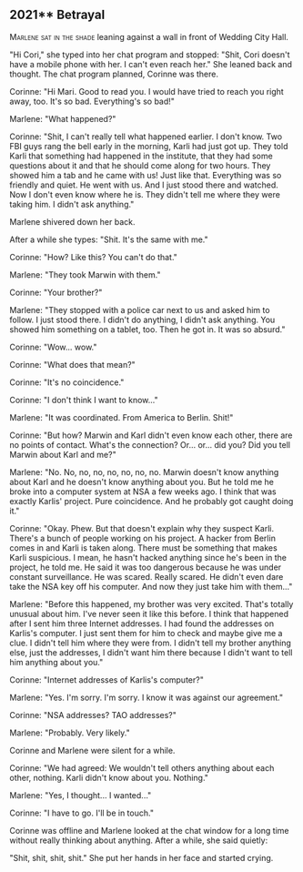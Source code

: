 
## **2021**** Betrayal

<span style="font-variant:small-caps;">Marlene sat in the shade</span> leaning against a wall in front of Wedding City Hall.

"Hi Cori," she typed into her chat program and stopped: "Shit, Cori doesn't have a mobile phone with her.
I can't even reach her." She leaned back and thought.
The chat program planned, Corinne was there.

Corinne: "Hi Mari.
Good to read you.
I would have tried to reach you right away, too.
It's so bad.
Everything's so bad!"

Marlene: "What happened?"

Corinne: "Shit, I can't really tell what happened earlier.
I don't know.
Two FBI guys rang the bell early in the morning, Karli had just got up.
They told Karli that something had happened in the institute, that they had some questions about it and that he should come along for two hours.
They showed him a tab and he came with us! Just like that.
Everything was so friendly and quiet.
He went with us.
And I just stood there and watched.
Now I don't even know where he is.
They didn't tell me where they were taking him.
I didn't ask anything."

Marlene shivered down her back.

After a while she types: "Shit.
It's the same with me."

Corinne: "How? Like this? You can't do that."

Marlene: "They took Marwin with them."

Corinne: "Your brother?"

Marlene: "They stopped with a police car next to us and asked him to follow.
I just stood there.
I didn't do anything, I didn't ask anything.
You showed him something on a tablet, too.
Then he got in.
It was so absurd."

Corinne: "Wow... wow."

Corinne: "What does that mean?"

Corinne: "It's no coincidence."

Corinne: "I don't think I want to know..."

Marlene: "It was coordinated.
From America to Berlin.
Shit!"

Corinne: "But how? Marwin and Karl didn't even know each other, there are no points of contact.
What's the connection? Or... or... did you? Did you tell Marwin about Karl and me?"

Marlene: "No. No, no, no, no, no, no, no.
Marwin doesn't know anything about Karl and he doesn't know anything about you.
But he told me he broke into a computer system at NSA a few weeks ago.
I think that was exactly Karlis' project.
Pure coincidence.
And he probably got caught doing it."

Corinne: "Okay.
Phew.
But that doesn't explain why they suspect Karli.
There's a bunch of people working on his project.
A hacker from Berlin comes in and Karli is taken along.
There must be something that makes Karli suspicious.
I mean, he hasn't hacked anything since he's been in the project, he told me.
He said it was too dangerous because he was under constant surveillance.
He was scared.
Really scared.
He didn't even dare take the NSA key off his computer.
And now they just take him with them..."

Marlene: "Before this happened, my brother was very excited.
That's totally unusual about him.
I've never seen it like this before.
I think that happened after I sent him three Internet addresses.
I had found the addresses on Karlis's computer.
I just sent them for him to check and maybe give me a clue.
I didn't tell him where they were from.
I didn't tell my brother anything else, just the addresses, I didn't want him there because I didn't want to tell him anything about you."

Corinne: "Internet addresses of Karlis's computer?"

Marlene: "Yes.
I'm sorry. I'm sorry.
I know it was against our agreement."

Corinne: "NSA addresses? TAO addresses?"

Marlene: "Probably.
Very likely."

Corinne and Marlene were silent for a while.

Corinne: "We had agreed: We wouldn't tell others anything about each other, nothing.
Karli didn't know about you.
Nothing."

Marlene: "Yes, I thought... I wanted..."

Corinne: "I have to go.
I'll be in touch."

Corinne was offline and Marlene looked at the chat window for a long time without really thinking about anything.
After a while, she said quietly:

"Shit, shit, shit, shit." She put her hands in her face and started crying.

